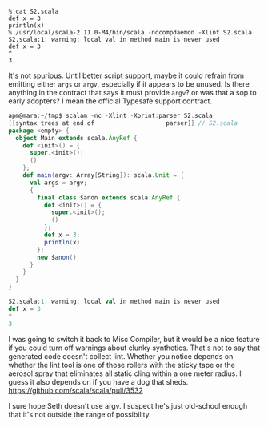 ```
% cat S2.scala 
def x = 3
println(x)
% /usr/local/scala-2.11.0-M4/bin/scala -nocompdaemon -Xlint S2.scala
S2.scala:1: warning: local val in method main is never used
def x = 3
^
3
```
It's not spurious.  Until better script support, maybe it could refrain from emitting either `args` or `argv`, especially if it appears to be unused.  Is there anything in the contract that says it must provide `argv`?  or was that a sop to early adopters?  I mean the official Typesafe support contract.

```scala
apm@mara:~/tmp$ scalam -nc -Xlint -Xprint:parser S2.scala
[[syntax trees at end of                    parser]] // S2.scala
package <empty> {
  object Main extends scala.AnyRef {
    def <init>() = {
      super.<init>();
      ()
    };
    def main(argv: Array[String]): scala.Unit = {
      val args = argv;
      {
        final class $anon extends scala.AnyRef {
          def <init>() = {
            super.<init>();
            ()
          };
          def x = 3;
          println(x)
        };
        new $anon()
      }
    }
  }
}

S2.scala:1: warning: local val in method main is never used
def x = 3
^
3
```
I was going to switch it back to Misc Compiler, but it would be a nice feature if you could turn off warnings about clunky synthetics.  That's not to say that generated code doesn't collect lint.  Whether you notice depends on whether the lint tool is one of those rollers with the sticky tape or the aerosol spray that eliminates all static cling within a one meter radius.  I guess it also depends on if you have a dog that sheds.
https://github.com/scala/scala/pull/3532

I sure hope Seth doesn't use argv.  I suspect he's just old-school enough that it's not outside the range of possibility.

